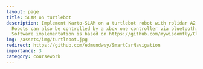 ```yaml
---
layout: page
title: SLAM on turtlebot
description: Implement Karto-SLAM on a turtlebot robot with rplidar A2.
  Robots can also be controlled by a xbox one controller via bluetooth. <br>
  Software implementation is based on https://github.com/mywisdomfly/Clean-robot-turtlebot3
img: /assets/img/turtlebot.jpg
redirect: https://github.com/edmundwsy/SmartCarNavigation
importance: 3
category: coursework
---
```

